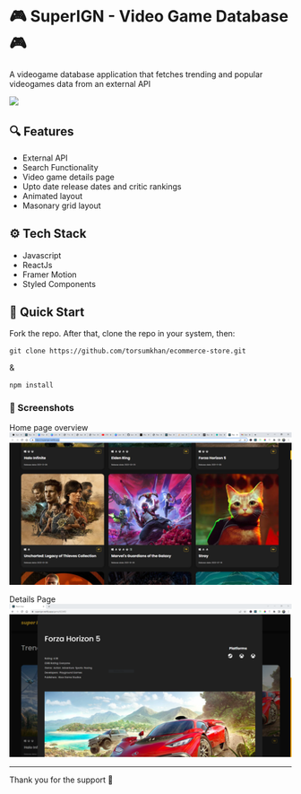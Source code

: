# 🎮 SuperIGN - Video Game Database 🎮

A videogame database application that fetches trending and popular videogames data from an external API

![](https://github.com/torsumkhan/super-ign/blob/master/src/img/superign.gif?raw=true)

## 🔍 Features

- External API
- Search Functionality
- Video game details page
- Upto date release dates and critic rankings
- Animated layout
- Masonary grid layout

## ⚙ Tech Stack

- Javascript
- ReactJs
- Framer Motion
- Styled Components

## 🚀 Quick Start

Fork the repo. After that, clone the repo in your system, then:

```
git clone https://github.com/torsumkhan/ecommerce-store.git
```

&

```
npm install
```

### 📸 Screenshots

Home page overview
![Home page overview](https://github.com/torsumkhan/super-ign/blob/master/src/img/super-ign%20snip.PNG?raw=true)

Details Page
![Details page](https://github.com/torsumkhan/super-ign/blob/master/src/img/details-page.PNG?raw=true)

---

Thank you for the support 🙏
